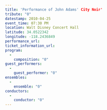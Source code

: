 ```yaml
---
title: 'Performance of John Adams' City Noir'
tribute: "0"
datestamp: 2010-04-25
event_time: 07:30 PM
location: Walt Disney Concert Hall
latitude: 34.0522342
longitude: -118.2436849
performance_url: 
ticket_information_url: 
program: 
  -
    composition: "0"
guest_performers: 
  -
    guest_performer: "0"
ensembles: 
  -
    ensemble: "0"
conductors: 
  -
    conductor: "0"
---
```

